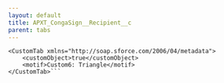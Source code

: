 ```yaml
---
layout: default
title: APXT_CongaSign__Recipient__c
parent: tabs
---
```


```<?xml version="1.0" encoding="UTF-8"?>
<CustomTab xmlns="http://soap.sforce.com/2006/04/metadata">
    <customObject>true</customObject>
    <motif>Custom6: Triangle</motif>
</CustomTab>```
